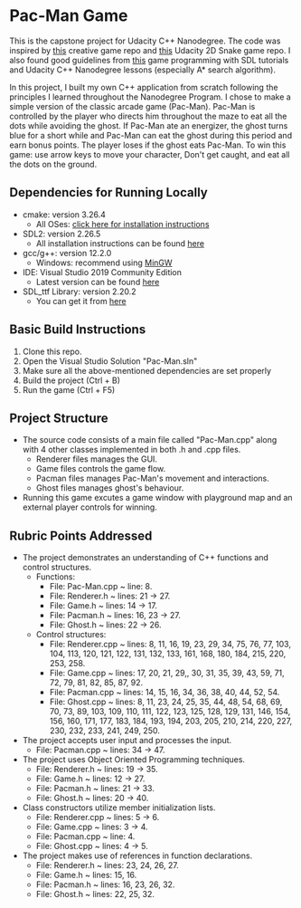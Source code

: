 # Pac-Man Game
 This is the capstone project for Udacity C++ Nanodegree. The code was inspired by [this](https://github.com/Kofybrek/Pacman) creative game repo and [this](https://github.com/udacity/CppND-Capstone-Snake-Game) Udacity 2D Snake game repo. I also found good guidelines from [this](https://lazyfoo.net/tutorials/SDL/) game programming with SDL tutorials and Udacity C++ Nanodegree lessons (especially A* search algorithm).

In this project, I built my own C++ application from scratch following the principles I learned throughout the Nanodegree Program. I chose to make a simple version of the classic arcade game (Pac-Man). Pac-Man is controlled by the player who directs him throughout the maze to eat all the dots while avoiding the ghost. If Pac-Man ate an energizer, the ghost turns blue for a short while and Pac-Man can eat the ghost during this period and earn bonus points. The player loses if the ghost eats Pac-Man. To win this game: use arrow keys to move your character, Don't get caught, and eat all the dots on the ground.

## Dependencies for Running Locally
* cmake: version 3.26.4
  - All OSes: [click here for installation instructions](https://cmake.org/install/)
* SDL2: version 2.26.5
  - All installation instructions can be found [here](https://wiki.libsdl.org/Installation)
* gcc/g++: version 12.2.0
  - Windows: recommend using [MinGW](http://www.mingw.org/)
* IDE: Visual Studio 2019 Community Edition
  - Latest version can be found [here](https://visualstudio.microsoft.com/vs/community/)
* SDL_ttf Library: version 2.20.2
  - You can get it from [here](https://github.com/libsdl-org/SDL_ttf/releases)

## Basic Build Instructions
1. Clone this repo.
2. Open the Visual Studio Solution "Pac-Man.sln"
3. Make sure all the above-mentioned dependencies are set properly
4. Build the project (Ctrl + B)
5. Run the game (Ctrl + F5)

## Project Structure
* The source code consists of a main file called "Pac-Man.cpp" along with 4 other classes implemented in both .h and .cpp files.
  - Renderer files manages the GUI.
  - Game files controls the game flow.
  - Pacman files manages Pac-Man's movement and interactions.
  - Ghost files manages ghost's behaviour.
* Running this game excutes a game window with playground map and an external player controls for winning.

## Rubric Points Addressed
* The project demonstrates an understanding of C++ functions and control structures.
  - Functions:
    - File: Pac-Man.cpp ~ line: 8.
    - File: Renderer.h ~ lines: 21 -> 27.
    - File: Game.h ~ lines: 14 -> 17.
    - File: Pacman.h ~ lines: 16, 23 -> 27.
    - File: Ghost.h ~ lines: 22 -> 26.
  - Control structures:
    - File: Renderer.cpp ~ lines: 8, 11, 16, 19, 23, 29, 34, 75, 76, 77, 103, 104, 113, 120, 121, 122, 131, 132, 133, 161, 168, 180, 184, 215, 220, 253, 258.
    - File: Game.cpp ~ lines: 17, 20, 21, 29,, 30, 31, 35, 39, 43, 59, 71, 72, 79, 81, 82, 85, 87, 92.
    - File: Pacman.cpp ~ lines: 14, 15, 16, 34, 36, 38, 40, 44, 52, 54.
    - File: Ghost.cpp ~ lines: 8, 11, 23, 24, 25, 35, 44, 48, 54, 68, 69, 70, 73, 89, 103, 109, 110, 111, 122, 123, 125, 128, 129, 131, 146, 154, 156, 160, 171, 177, 183, 184, 193, 194, 203, 205, 210, 214, 220, 227, 230, 232, 233, 241, 249, 250.
* The project accepts user input and processes the input.
  - File: Pacman.cpp ~ lines: 34 -> 47.
* The project uses Object Oriented Programming techniques.
  - File: Renderer.h ~ lines: 19 -> 35.
  - File: Game.h ~ lines: 12 -> 27.
  - File: Pacman.h ~ lines: 21 -> 33.
  - File: Ghost.h ~ lines: 20 -> 40.
* Class constructors utilize member initialization lists.
  - File: Renderer.cpp ~ lines: 5 -> 6.
  - File: Game.cpp ~ lines: 3 -> 4.
  - File: Pacman.cpp ~ line: 4.
  - File: Ghost.cpp ~ lines: 4 -> 5.
* The project makes use of references in function declarations.
  - File: Renderer.h ~ lines: 23, 24, 26, 27.
  - File: Game.h ~ lines: 15, 16.
  - File: Pacman.h ~ lines: 16, 23, 26, 32.
  - File: Ghost.h ~ lines: 22, 25, 32.
